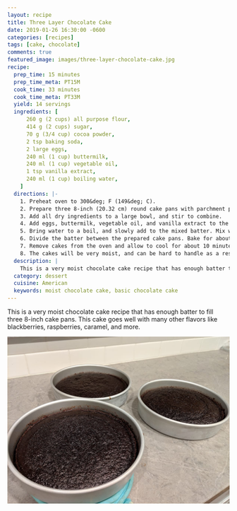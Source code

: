 ```yaml
---
layout: recipe
title: Three Layer Chocolate Cake
date: 2019-01-26 16:30:00 -0600
categories: [recipes]
tags: [cake, chocolate]
comments: true
featured_image: images/three-layer-chocolate-cake.jpg
recipe:
  prep_time: 15 minutes
  prep_time_meta: PT15M
  cook_time: 33 minutes
  cook_time_meta: PT33M
  yield: 14 servings
  ingredients: [
      260 g (2 cups) all purpose flour,
      414 g (2 cups) sugar,
      70 g (3/4 cup) cocoa powder,
      2 tsp baking soda,
      2 large eggs,
      240 ml (1 cup) buttermilk,
      240 ml (1 cup) vegetable oil,
      1 tsp vanilla extract,
      240 ml (1 cup) boiling water,
    ]
  directions: |-
    1. Preheat oven to 300&deg; F (149&deg; C).
    2. Prepare three 8-inch (20.32 cm) round cake pans with parchment paper along the bottom of the pans. Grease the sides of the pans.
    3. Add all dry ingredients to a large bowl, and stir to combine.
    4. Add eggs, buttermilk, vegetable oil, and vanilla extract to the dry ingredients. Mix until combined. The batter should be rather thick, but smooth.
    5. Bring water to a boil, and slowly add to the mixed batter. Mix well.
    6. Divide the batter between the prepared cake pans. Bake for about 30-33 minutes, or until a cake tester comes out with a few crumbs.
    7. Remove cakes from the oven and allow to cool for about 10 minutes. Remove to cooling racks to cool completely.
    8. The cakes will be very moist, and can be hard to handle as a result. I recommend using parchment paper when handling to avoid the cakes sticking to any surfaces. Wrapping with plastic wrap then freezing these cakes prior to decorating can make them easier to frost.
  description: |
    This is a very moist chocolate cake recipe that has enough batter to fill three 8-inch cake pans. This cake goes well with many other flavors like blackberries, raspberries, caramel, and more.
  category: dessert
  cuisine: American
  keywords: moist chocolate cake, basic chocolate cake
---
```

This is a very moist chocolate cake recipe that has enough batter to fill three 8-inch cake pans. This cake goes well with many other flavors like blackberries, raspberries, caramel, and more.

![Baked cakes in pans](/images/three-layer-chocolate-cake.jpg)
